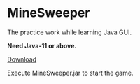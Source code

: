 # MineSweeper

The practice work while learning Java GUI.

**Need Java-11 or above.**

[Download](https://github.com/SowiloX/MineSweeper/releases)

Execute MineSweeper.jar to start the game.
